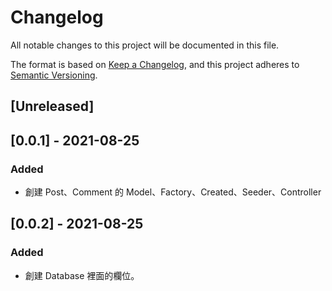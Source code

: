 # Changelog
All notable changes to this project will be documented in this file.

The format is based on [Keep a Changelog](https://keepachangelog.com/en/1.0.0/),
and this project adheres to [Semantic Versioning](https://semver.org/spec/v2.0.0.html).

## [Unreleased]

## [0.0.1] - 2021-08-25
### Added
- 創建 Post、Comment 的 Model、Factory、Created、Seeder、Controller

## [0.0.2] - 2021-08-25
### Added
- 創建 Database 裡面的欄位。

